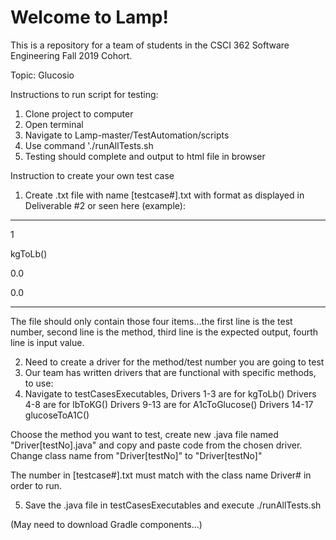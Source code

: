 # Welcome to Lamp!

This is a repository for a team of students in the CSCI 362 Software Engineering Fall 2019 Cohort. 

Topic: Glucosio

Instructions to run script for testing:
1) Clone project to computer
2) Open terminal
3) Navigate to Lamp-master/TestAutomation/scripts
4) Use command './runAllTests.sh
5) Testing should complete and output to html file in browser

Instruction to create your own test case
1) Create .txt file with name [testcase#].txt with format as displayed in Deliverable #2 or seen here (example):
  _______________________
  1

  kgToLb()

  0.0

  0.0
  _______________________

  The file should only contain those four items...the first line is the test number, second line is the method, third line is the expected    output, fourth line is input value.

2) Need to create a driver for the method/test number you are going to test
3) Our team has written drivers that are functional with specific methods, to use:
4) Navigate to testCasesExecutables,
  Drivers 1-3 are for kgToLb()
  Drivers 4-8 are for lbToKG()
  Drivers 9-13 are for A1cToGlucose()
  Drivers 14-17 glucoseToA1C()
  
  Choose the method you want to test, create new .java file named "Driver[testNo].java" and copy and paste code from the chosen driver.     Change class name from "Driver[testNo]" to "Driver[testNo]" 
  
  The number in [testcase#].txt must match with the class name Driver# in order to run.
  
5) Save the .java file in testCasesExecutables and execute ./runAllTests.sh




(May need to download Gradle components...)
